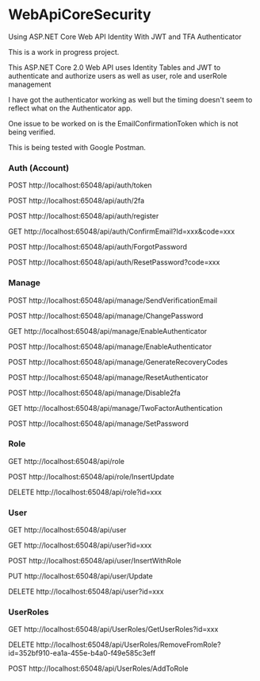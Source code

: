 # WebApiCoreSecurity
Using ASP.NET Core Web API Identity With JWT and TFA Authenticator

This is a work in progress project. 

This ASP.NET Core 2.0 Web API uses Identity Tables and JWT to authenticate and authorize users as well as
user, role and userRole management

I have got the authenticator working as well but the timing doesn't seem to reflect what on the Authenticator app.

One issue to be worked on is the EmailConfirmationToken which is not being verified.

This is being tested with Google Postman.

### Auth (Account)

POST http://localhost:65048/api/auth/token

POST http://localhost:65048/api/auth/2fa

POST http://localhost:65048/api/auth/register

GET  http://localhost:65048/api/auth/ConfirmEmail?Id=xxx&code=xxx

POST http://localhost:65048/api/auth/ForgotPassword

POST http://localhost:65048/api/auth/ResetPassword?code=xxx


### Manage

POST http://localhost:65048/api/manage/SendVerificationEmail

POST http://localhost:65048/api/manage/ChangePassword

GET  http://localhost:65048/api/manage/EnableAuthenticator

POST http://localhost:65048/api/manage/EnableAuthenticator

POST http://localhost:65048/api/manage/GenerateRecoveryCodes

POST http://localhost:65048/api/manage/ResetAuthenticator

POST http://localhost:65048/api/manage/Disable2fa

GET  http://localhost:65048/api/manage/TwoFactorAuthentication

POST http://localhost:65048/api/manage/SetPassword


### Role

GET  http://localhost:65048/api/role

POST http://localhost:65048/api/role/InsertUpdate

DELETE http://localhost:65048/api/role?id=xxx


### User

GET  http://localhost:65048/api/user

GET  http://localhost:65048/api/user?id=xxx

POST http://localhost:65048/api/user/InsertWithRole

PUT  http://localhost:65048/api/user/Update

DELETE http://localhost:65048/api/user?id=xxx


### UserRoles

GET  http://localhost:65048/api/UserRoles/GetUserRoles?id=xxx

DELETE http://localhost:65048/api/UserRoles/RemoveFromRole?id=352bf910-ea1a-455e-b4a0-f49e585c3eff

POST http://localhost:65048/api/UserRoles/AddToRole






